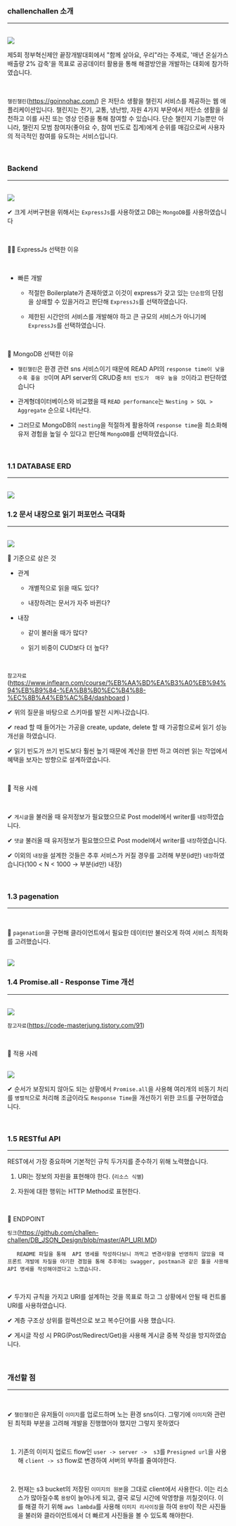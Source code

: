### challenchallen 소개
---

<br>

<img src="https://user-images.githubusercontent.com/62149784/130071709-95d26442-f534-48dd-969d-3696dba42e33.png">

<br>

제5회 정부혁신제안 끝장개발대회에서 "함께 살아요, 우리"라는 주제로, '매년 온실가스 배출량 2% 감축'을 목표로 공공데이터 활용을 통해 해결방안을 개발하는 대회에 참가하였습니다.

<br>

`챌린챌린`(https://goinnohac.com/) 은 저탄소 생활을 챌린지 서비스를 제공하는 웹 애플리케이션입니다. 챌린지는 전기, 교통, 냉난방, 자원 4가지 부문에서 저탄소 생활을 실천하고 이를  사진 또는 영상 인증을 통해 참여할 수 있습니다.
단순 챌린지 기능뿐만 아니라, 챌린지 모범 참여자(좋아요 수, 참여 빈도로 집계)에게 순위를 매김으로써 사용자의 적극적인 참여를 유도하는 서비스입니다.

<br>

### Backend
---

<br>

<img src="https://user-images.githubusercontent.com/62149784/130071720-bb5a69e2-cc3c-4195-8118-67054556abda.png">

<br>

✔ 크게 서버구현을 위해서는 `ExpressJs`를 사용하였고 DB는 `MongoDB`를 사용하였습니다

<br>

🤷‍♀️ ExpressJs 선택한 이유

<br>

- 빠른 개발

  -   적절한 Boilerplate가 존재하였고 이것이 express가 갖고 있는 `단순함`의 단점을 상쇄할 수 있을거라고 판단해 `ExpressJs`를 선택하였습니다.

  - 제한된 시간안의 서비스를 개발해야 하고 큰 규모의 서비스가 아니기에   `ExpressJs`를 선택하였습니다.


<br>

🤷 MongoDB 선택한 이유

- `챌린챌린`은 환경 관련 sns 서비스이기 때문에 READ API의 `response time이 낮을 수록 좋을 것`이며 API server의 CRUD중 `R의 빈도가  매우 높을 것`이라고 판단하였습니다

- 관계형데이터베이스와 비교했을 때 `READ performance`는 `Nesting > SQL > Aggregate` 순으로 나타난다. 

-   그러므로 MongoDB의 `nesting`을 적절하게 활용하여 `response time`을 최소화해 유저 경험을 높일 수 있다고 판단해 `MongoDB`를 선택하였습니다.

<br>

### 1.1 DATABASE ERD
---

<br>

<img src="https://user-images.githubusercontent.com/62149784/130088895-c269990f-de6d-4a3a-9dcb-cfddc7c3519d.png">

<br>

### 1.2 문서 내장으로 읽기 퍼포먼스 극대화
---

<br>

<img src="https://user-images.githubusercontent.com/62149784/130089939-ddc964d2-d16e-425d-93a5-b273158c81b8.jpg">

<br>

📌 기준으로 삼은 것

- 관계

  - 개별적으로 읽을 때도 있다?

  - 내장하려는 문서가 자주 바뀐다?

- 내장

  - 같이 불러올 때가 많다?

  - 읽기 비중이 CUD보다 더 높다?

<br>

`참고자료` (https://www.inflearn.com/course/%EB%AA%BD%EA%B3%A0%EB%94%94%EB%B9%84-%EA%B8%B0%EC%B4%88-%EC%8B%A4%EB%AC%B4/dashboard 
)


✔ 위의 질문을 바탕으로 스키마를 발전 시켜나갔습니다.

✔ read 할 때 들어가는 가공을 create, update, delete 할 때 가공함으로써 읽기 성능 개선을 하였습니다.

✔ 읽기 빈도가 쓰기 빈도보다 훨씬 높기 때문에 계산을 한번 하고 여러번 읽는 작업에서 혜택을 보자는 방향으로 설계하였습니다.

<br>

📝 적용 사례

<br>

✔  `게시글`을 불러올 때 유저정보가 필요했으므로 Post model에서 writer를 `내장`하였습니다.

✔ `댓글` 불러올 때 유저정보가 필요했으므로 Post model에서 writer를 `내장`하였습니다.

✔ 이외의 `내장`을 설계한 것들은 추후 서비스가 커질 경우를 고려해 부분(id만) `내장`하였습니다(100 < N < 1000 -> 부분(id만) 내장)

<br>

### 1.3 pagenation
---

<br>

📌 `pagenation`을 구현해 클라이언트에서 필요한 데이터만 불러오게 하여 서비스 최적화를 고려했습니다.

<br>



<img src="https://user-images.githubusercontent.com/62149784/130093400-ea7a4d42-9b7c-4499-a604-c8ac556e5091.jpg">

<br>

### 1.4 Promise.all - Response Time 개선

---

<br>

<img src="https://user-images.githubusercontent.com/62149784/115832217-9ab62f00-a44d-11eb-8f5c-8c69479bca4c.png">

<br>



`참고자료`(https://code-masterjung.tistory.com/91)


<br>

📝 적용 사례

<br>

<img src="https://user-images.githubusercontent.com/62149784/130095867-ef290bee-3ef4-4c7d-b539-026da73fc531.jpg">

<br>

✔ 순서가 보장되지 않아도 되는 상황에서 `Promise.all`을 사용해 여러개의 비동기 처리를 `병렬적`으로 처리해 조금이라도 `Response Time`을 개선하기 위한 코드를 구현하였습니다.

<br>

### 1.5 RESTful API
--- 

REST에서 가장 중요하며 기본적인 규칙 두가지를 준수하기 위해 노력했습니다.

1.  URI는 정보의 자원을 표현해야 한다. (`리소스 식별`)
   
2. 자원에 대한 행위는 HTTP Method로 표현한다.

<br>

📌 ENDPOINT

`링크`(https://github.com/challen-challen/DB_JSON_Design/blob/master/API_URI.MD)

       README 파일을 통해  API 명세를 작성하다보니 까먹고 변경사항을 반영하지 않았을 때 프론트 개발에 차질을 야기한 경험을 통해 추후에는 swagger, postman과 같은 툴을 사용해 API 명세를 작성해야겠다고 느꼈습니다.


<br>


✔ 두가지 규칙을 가지고 URI를 설계하는 것을 목표로 하고 그 상황에서 안될 때 컨트롤 URI를 사용하였습니다.


✔ 계층 구조상 상위를 컬렉션으로 보고 복수단어를 사용 했습니다.


✔ 게시글 작성 시 PRG(Post/Redirect/Get)을 사용해 게시글 중복 작성을 방지하였습니다.

<br>

### 개선할 점

---

<br>

✔ `챌린챌린`은 유저들이 `이미지`를 업로드하며 노는 환경 sns이다. 그렇기에 `이미지`와 관련된 최적화 부분을 고려해 개발을 진행했어야 했지만 그렇지 못하였다

<br>

1. 기존의 이미지 업로드 flow인 `user -> server ->  s3`를 `Presigned url`을 사용해 `client -> s3` flow로 변경하여 서버의 부하를 줄여야한다.

<br>

2.  현재는 s3 bucket의 저장된 `이미지의 원본`을 그대로 client에서 사용한다. 이는 리소스가 많아질수록 `용량`이 늘어나게 되고, 결국 로딩 시간에 악영향을 끼칠것이다. 이를 해결 하기 위해 `aws lambda`를 사용해 `이미지 리사이징`을 하여 `용량`이 작은 사진들을 불러와 클라이언트에서 더 빠르게 사진들을 볼 수 있도록 해야한다.